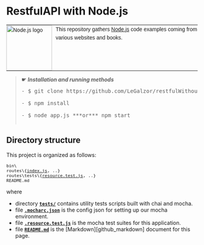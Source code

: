 # <span id="top">RestfulAPI with Node.js</span>

<table style="font-family:Helvetica,Arial;font-size:14px;line-height:1.6;">
  <tr>
  <td style="border:0;padding:0 10px 0 0;min-width:120px;"><a href="https://nodejs.org/" rel="external"><img src="https://nodejs.org/static/images/logos/nodejs-new-pantone-black.svg" width="120" alt="Node.js logo"/></a></td>
  <td style="border:0;padding:0;vertical-align:text-top;">This repository gathers <a href="https://nodejs.org/en/" rel="external">Node.js</a> code examples coming from various websites and books.<br/>
  </td>
  </tr>
</table>

> **&#9755;** ***Installation and running methods***<br/>
> <pre>
> - $ git clone https://github.com/LeGalzor/restfulWithoutDB.git <br/>
> - $ npm install <br/>
> - $ node app.js ***or*** npm start <br/>
> </pre>


## <span id="structure">Directory structure</span>

This project is organized as follows:
<pre style="font-size:80%;">
bin\
routes\{<a href="routes/index.js">index.js</a>, ..}
routes\tests\{<a href="tests/resource.test.js">resource.test.js</a>, ..}
README.md
</pre>

where

- directory [**`tests/`**](tests/) contains utility tests scripts built with chai and mocha.
- file [**`.mocharc.json`**](.mocharc.json) is the config json for setting up our mocha environment.
- file [**`.resource.test.js`**](resource.test.js) is the mocha test suites for this application.
- file [**`README.md`**](README.md) is the [Markdown][github_markdown] document for this page.

>


